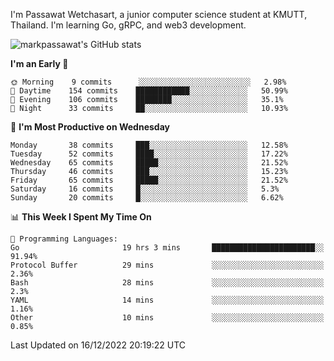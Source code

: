 
I'm Passawat Wetchasart, a junior computer science student at KMUTT, Thailand. I'm learning Go, gRPC, and web3 development.


![markpassawat's GitHub stats](https://github-readme-stats.vercel.app/api?username=markpassawat&show_icons=true&theme=radical)

<!--START_SECTION:waka-->
**I'm an Early 🐤** 

```text
🌞 Morning    9 commits      ░░░░░░░░░░░░░░░░░░░░░░░░░   2.98% 
🌆 Daytime    154 commits    ████████████░░░░░░░░░░░░░   50.99% 
🌃 Evening    106 commits    ████████░░░░░░░░░░░░░░░░░   35.1% 
🌙 Night      33 commits     ██░░░░░░░░░░░░░░░░░░░░░░░   10.93%

```
📅 **I'm Most Productive on Wednesday** 

```text
Monday       38 commits     ███░░░░░░░░░░░░░░░░░░░░░░   12.58% 
Tuesday      52 commits     ████░░░░░░░░░░░░░░░░░░░░░   17.22% 
Wednesday    65 commits     █████░░░░░░░░░░░░░░░░░░░░   21.52% 
Thursday     46 commits     ███░░░░░░░░░░░░░░░░░░░░░░   15.23% 
Friday       65 commits     █████░░░░░░░░░░░░░░░░░░░░   21.52% 
Saturday     16 commits     █░░░░░░░░░░░░░░░░░░░░░░░░   5.3% 
Sunday       20 commits     █░░░░░░░░░░░░░░░░░░░░░░░░   6.62%

```


📊 **This Week I Spent My Time On** 

```text
💬 Programming Languages: 
Go                       19 hrs 3 mins       ███████████████████████░░   91.94% 
Protocol Buffer          29 mins             ░░░░░░░░░░░░░░░░░░░░░░░░░   2.36% 
Bash                     28 mins             ░░░░░░░░░░░░░░░░░░░░░░░░░   2.3% 
YAML                     14 mins             ░░░░░░░░░░░░░░░░░░░░░░░░░   1.16% 
Other                    10 mins             ░░░░░░░░░░░░░░░░░░░░░░░░░   0.85%

```


 Last Updated on 16/12/2022 20:19:22 UTC
<!--END_SECTION:waka-->

<!--
**markpassawat/markpassawat** is a ✨ _special_ ✨ repository because its `README.md` (this file) appears on your GitHub profile.

Here are some ideas to get you started:

- 🔭 I’m currently working on ...
- 🌱 I’m currently learning ...
- 👯 I’m looking to collaborate on ...
- 🤔 I’m looking for help with ...
- 💬 Ask me about ...
- 📫 How to reach me: ...
- 😄 Pronouns: He/Him
- ⚡ Fun fact: ...
-->
